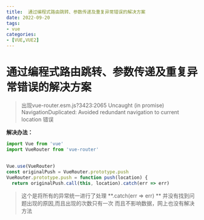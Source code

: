 ```yaml
---
title:  通过编程式路由跳转、参数传递及重复异常错误的解决方案
date: 2022-09-20
tags:
- vue
categories:
- [VUE,VUE2]
---
```


# 通过编程式路由跳转、参数传递及重复异常错误的解决方案
> 出现vue-router.esm.js?3423:2065 Uncaught (in promise) NavigationDuplicated: Avoided redundant navigation to current location 错误
> 

**解决办法：**

```js
import Vue from 'vue'
import VueRouter from 'vue-router'
 
 
Vue.use(VueRouter)
const originalPush = VueRouter.prototype.push
VueRouter.prototype.push = function push(location) {
  return originalPush.call(this, location).catch(err => err)
```

> 这个是将所有的异常统一进行了处理 **.catch(err => err) ** 
> 并没有找到问题出现的原因,而且出现的次数只有一次
> 而且不影响数据，网上也没有解决方法

